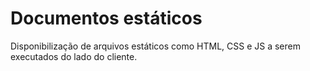 # Documentos estáticos

Disponibilização de arquivos estáticos como HTML, CSS e JS a serem executados do lado do cliente.